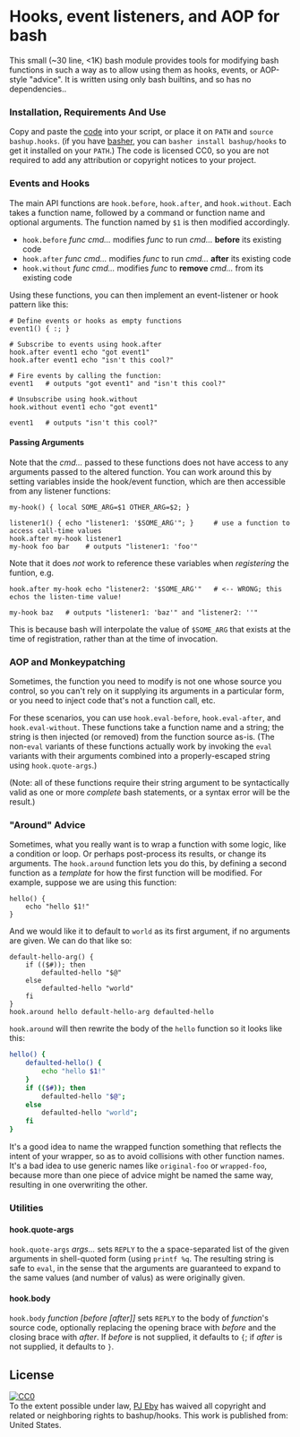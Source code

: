 # Hooks, event listeners, and AOP for bash

This small (~30 line, <1K)  bash module provides tools for modifying bash functions in such a way as to allow using them as hooks, events, or AOP-style "advice".  It is written using only bash builtins, and so has no dependencies..

### Installation, Requirements And Use

Copy and paste the [code](bashup.hooks) into your script, or place it on `PATH` and `source bashup.hooks`.  (if you have [basher](https://github.com/basherpm/basher), you can `basher install bashup/hooks` to get it installed on your `PATH`.)  The code is licensed CC0, so you are not required to add any attribution or copyright notices to your project.

### Events and Hooks

The main API functions are `hook.before`, `hook.after`, and `hook.without`.  Each takes a function name, followed by a command or function name and optional arguments.  The function named by `$1` is then modified accordingly.

* `hook.before` *func cmd...* modifies *func* to run *cmd...* **before** its existing code
* `hook.after` *func cmd...* modifies *func* to run *cmd...* **after** its existing code
* `hook.without` *func cmd...* modifies *func* to **remove** *cmd...* from its existing code

Using these functions, you can then implement an event-listener or hook pattern like this:

```shell
# Define events or hooks as empty functions
event1() { :; }

# Subscribe to events using hook.after
hook.after event1 echo "got event1"
hook.after event1 echo "isn't this cool?"

# Fire events by calling the function:
event1   # outputs "got event1" and "isn't this cool?"

# Unsubscribe using hook.without
hook.without event1 echo "got event1"

event1   # outputs "isn't this cool?"

```

#### Passing Arguments

Note that the *cmd...* passed to these functions does not have access to any arguments passed to the altered function.  You can work around this by setting variables inside the hook/event function, which are then accessible from any listener functions:

```shell
my-hook() { local SOME_ARG=$1 OTHER_ARG=$2; }

listener1() { echo "listener1: '$SOME_ARG'"; }     # use a function to access call-time values
hook.after my-hook listener1
my-hook foo bar    # outputs "listener1: 'foo'"
```

Note that it does *not* work to reference these variables when *registering* the funtion, e.g.

```shell
hook.after my-hook echo "listener2: '$SOME_ARG'"   # <-- WRONG; this echos the listen-time value!

my-hook baz   # outputs "listener1: 'baz'" and "listener2: ''"
```

This is because bash will interpolate the value of `$SOME_ARG` that exists at the time of registration, rather than at the time of invocation.

### AOP and Monkeypatching

Sometimes, the function you need to modify is not one whose source you control, so you can't rely on it supplying its arguments in a particular form, or you need to inject code that's not a function call, etc.

For these scenarios, you can use `hook.eval-before`, `hook.eval-after`, and `hook.eval-without`.  These functions take a function name and a string; the string is then injected (or removed) from the function source as-is.  (The non-`eval` variants of these functions actually work by invoking the `eval` variants with their arguments combined into a properly-escaped string using `hook.quote-args`.)

(Note: all of these functions require their string argument to be syntactically valid as one or more *complete* bash statements, or a syntax error will be the result.)

### "Around" Advice

Sometimes, what you really want is to wrap a function with some logic, like a condition or loop.  Or perhaps post-process its results, or change its arguments. The  `hook.around` function lets you do this, by defining a second function as a *template* for how the first function will be modified.  For example, suppose we are using this function:

```shell
hello() {
    echo "hello $1!"
}   
```

And we would like it to default to `world` as its first argument, if no arguments are given.  We can do that like so:

```shell
default-hello-arg() {
    if (($#)); then
        defaulted-hello "$@"
    else
        defaulted-hello "world"
    fi
}
hook.around hello default-hello-arg defaulted-hello
```

`hook.around` will then rewrite the body of the `hello` function so it looks like this:

```bash
hello() {
    defaulted-hello() {
        echo "hello $1!"
    }
    if (($#)); then
        defaulted-hello "$@";
    else
        defaulted-hello "world";
    fi
}
```

It's a good idea to name the wrapped function something that reflects the intent of your wrapper, so as to avoid collisions with other function names.  It's a bad idea to use generic names like `original-foo` or `wrapped-foo`, because more than one piece of advice might be named the same way, resulting in one overwriting the other.

### Utilities

#### hook.quote-args

`hook.quote-args` *args...* sets `REPLY` to the a space-separated list of the given arguments in shell-quoted form (using `printf %q`.  The resulting string is safe to `eval`, in the sense that the arguments are guaranteed to expand to the same values (and number of valus) as were originally given.

#### hook.body

`hook.body` *function [before [after]]* sets `REPLY` to the body of *function*'s source code, optionally replacing the opening brace with *before* and the closing brace with *after*.  If *before* is not supplied, it defaults to `{`; if *after* is not supplied, it defaults to `}`.

## License

<p xmlns:dct="http://purl.org/dc/terms/" xmlns:vcard="http://www.w3.org/2001/vcard-rdf/3.0#">
  <a rel="license" href="http://creativecommons.org/publicdomain/zero/1.0/"><img src="https://licensebuttons.net/p/zero/1.0/80x15.png" style="border-style: none;" alt="CC0" /></a><br />
  To the extent possible under law, <a rel="dct:publisher" href="https://github.com/pjeby"><span property="dct:title">PJ Eby</span></a>
  has waived all copyright and related or neighboring rights to <span property="dct:title">bashup/hooks</span>.
This work is published from: <span property="vcard:Country" datatype="dct:ISO3166" content="US" about="https://github.com/bashup/realpaths">United States</span>.
</p>